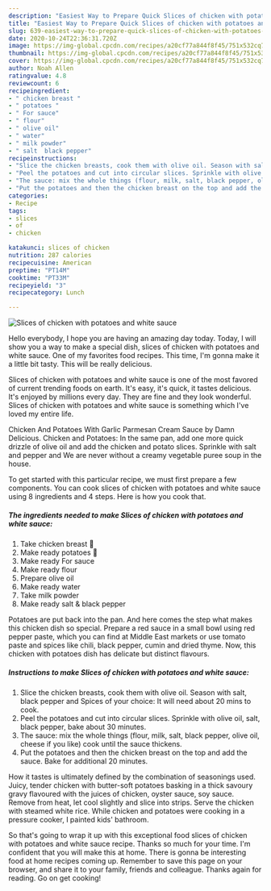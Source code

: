 ```yaml
---
description: "Easiest Way to Prepare Quick Slices of chicken with potatoes and white sauce"
title: "Easiest Way to Prepare Quick Slices of chicken with potatoes and white sauce"
slug: 639-easiest-way-to-prepare-quick-slices-of-chicken-with-potatoes-and-white-sauce
date: 2020-10-24T22:36:31.720Z
image: https://img-global.cpcdn.com/recipes/a20cf77a844f8f45/751x532cq70/slices-of-chicken-with-potatoes-and-white-sauce-recipe-main-photo.jpg
thumbnail: https://img-global.cpcdn.com/recipes/a20cf77a844f8f45/751x532cq70/slices-of-chicken-with-potatoes-and-white-sauce-recipe-main-photo.jpg
cover: https://img-global.cpcdn.com/recipes/a20cf77a844f8f45/751x532cq70/slices-of-chicken-with-potatoes-and-white-sauce-recipe-main-photo.jpg
author: Noah Allen
ratingvalue: 4.8
reviewcount: 6
recipeingredient:
- " chicken breast "
- " potatoes "
- " For sauce"
- " flour"
- " olive oil"
- " water"
- " milk powder"
- " salt  black pepper"
recipeinstructions:
- "Slice the chicken breasts, cook them with olive oil. Season with salt, black pepper and Spices of your choice: It will need about 20 mins to cook."
- "Peel the potatoes and cut into circular slices. Sprinkle with olive oil, salt, black pepper, bake about 30 minutes."
- "The sauce: mix the whole things (flour, milk, salt, black pepper, olive oil, cheese if you like) cook until the sauce thickens."
- "Put the potatoes and then the chicken breast on the top and add the sauce. Bake for additional 20 minutes."
categories:
- Recipe
tags:
- slices
- of
- chicken

katakunci: slices of chicken 
nutrition: 287 calories
recipecuisine: American
preptime: "PT14M"
cooktime: "PT33M"
recipeyield: "3"
recipecategory: Lunch

---
```



![Slices of chicken with potatoes and white sauce](https://img-global.cpcdn.com/recipes/a20cf77a844f8f45/751x532cq70/slices-of-chicken-with-potatoes-and-white-sauce-recipe-main-photo.jpg)

Hello everybody, I hope you are having an amazing day today. Today, I will show you a way to make a special dish, slices of chicken with potatoes and white sauce. One of my favorites food recipes. This time, I'm gonna make it a little bit tasty. This will be really delicious.

Slices of chicken with potatoes and white sauce is one of the most favored of current trending foods on earth. It's easy, it's quick, it tastes delicious. It's enjoyed by millions every day. They are fine and they look wonderful. Slices of chicken with potatoes and white sauce is something which I've loved my entire life.

Chicken And Potatoes With Garlic Parmesan Cream Sauce by Damn Delicious. Chicken and Potatoes: In the same pan, add one more quick drizzle of olive oil and add the chicken and potato slices. Sprinkle with salt and pepper and We are never without a creamy vegetable puree soup in the house.


To get started with this particular recipe, we must first prepare a few components. You can cook slices of chicken with potatoes and white sauce using 8 ingredients and 4 steps. Here is how you cook that.

<!--inarticleads1-->

##### The ingredients needed to make Slices of chicken with potatoes and white sauce:

1. Take  chicken breast 🐔
1. Make ready  potatoes 🥔
1. Make ready  For sauce
1. Make ready  flour
1. Prepare  olive oil
1. Make ready  water
1. Take  milk powder
1. Make ready  salt &amp; black pepper


Potatoes are put back into the pan. And here comes the step what makes this chicken dish so special. Prepare a red sauce in a small bowl using red pepper paste, which you can find at Middle East markets or use tomato paste and spices like chili, black pepper, cumin and dried thyme. Now, this chicken with potatoes dish has delicate but distinct flavours. 

<!--inarticleads2-->

##### Instructions to make Slices of chicken with potatoes and white sauce:

1. Slice the chicken breasts, cook them with olive oil. Season with salt, black pepper and Spices of your choice: It will need about 20 mins to cook.
1. Peel the potatoes and cut into circular slices. Sprinkle with olive oil, salt, black pepper, bake about 30 minutes.
1. The sauce: mix the whole things (flour, milk, salt, black pepper, olive oil, cheese if you like) cook until the sauce thickens.
1. Put the potatoes and then the chicken breast on the top and add the sauce. Bake for additional 20 minutes.


How it tastes is ultimately defined by the combination of seasonings used. Juicy, tender chicken with butter-soft potatoes basking in a thick savoury gravy flavoured with the juices of chicken, oyster sauce, soy sauce. Remove from heat, let cool slightly and slice into strips. Serve the chicken with steamed white rice. While chicken and potatoes were cooking in a pressure cooker, I painted kids&#39; bathroom. 

So that's going to wrap it up with this exceptional food slices of chicken with potatoes and white sauce recipe. Thanks so much for your time. I'm confident that you will make this at home. There is gonna be interesting food at home recipes coming up. Remember to save this page on your browser, and share it to your family, friends and colleague. Thanks again for reading. Go on get cooking!

